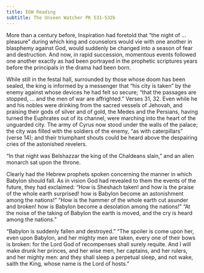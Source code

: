 ```yaml
---
title: EGW Reading
subtitle: The Unseen Watcher PK 531-532b
---
```


More than a century before, Inspiration had foretold that “the night of ... pleasure” during which king and counselors would vie with one another in blasphemy against God, would suddenly be changed into a season of fear and destruction. And now, in rapid succession, momentous events followed one another exactly as had been portrayed in the prophetic scriptures years before the principals in the drama had been born.

While still in the festal hall, surrounded by those whose doom has been sealed, the king is informed by a messenger that “his city is taken” by the enemy against whose devices he had felt so secure; “that the passages are stopped, ... and the men of war are affrighted.” Verses 31, 32. Even while he and his nobles were drinking from the sacred vessels of Jehovah, and praising their gods of silver and of gold, the Medes and the Persians, having turned the Euphrates out of its channel, were marching into the heart of the unguarded city. The army of Cyrus now stood under the walls of the palace; the city was filled with the soldiers of the enemy, “as with caterpillars” (verse 14); and their triumphant shouts could be heard above the despairing cries of the astonished revelers.

“In that night was Belshazzar the king of the Chaldeans slain,” and an alien monarch sat upon the throne.

Clearly had the Hebrew prophets spoken concerning the manner in which Babylon should fall. As in vision God had revealed to them the events of the future, they had exclaimed: “How is Sheshach taken! and how is the praise of the whole earth surprised! how is Babylon become an astonishment among the nations!” “How is the hammer of the whole earth cut asunder and broken! how is Babylon become a desolation among the nations!” “At the noise of the taking of Babylon the earth is moved, and the cry is heard among the nations.”

“Babylon is suddenly fallen and destroyed.” “The spoiler is come upon her, even upon Babylon, and her mighty men are taken, every one of their bows is broken: for the Lord God of recompenses shall surely requite. And I will make drunk her princes, and her wise men, her captains, and her rulers, and her mighty men: and they shall sleep a perpetual sleep, and not wake, saith the King, whose name is the Lord of hosts.”